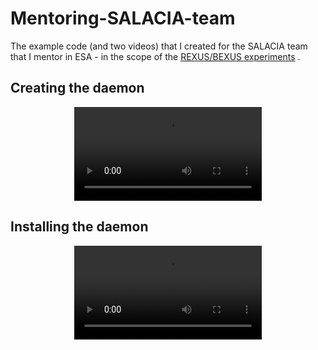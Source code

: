 # Mentoring-SALACIA-team

The example code (and two videos) that I created for the SALACIA team
that I mentor in ESA - in the scope of the
[REXUS/BEXUS experiments](http://rexusbexus.net/) .

## Creating the daemon

<center>
<video src="contrib/video1.webm">
</center>

## Installing the daemon

<center>
<video src="contrib/video2.webm">
</center>
